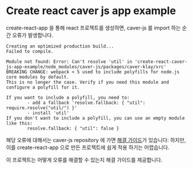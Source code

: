 # Create react caver js app example

create-react-app 을 통해 react 프로젝트를 생성하면, caver-js 를 import 하는 순간 오류가 발생합니다. 
```
Creating an optimized production build...
Failed to compile.

Module not found: Error: Can't resolve 'util' in 'create-react-caver-js-app-example/node_modules/caver-js/packages/caver-klay/src'
BREAKING CHANGE: webpack < 5 used to include polyfills for node.js core modules by default.
This is no longer the case. Verify if you need this module and configure a polyfill for it.

If you want to include a polyfill, you need to:
        - add a fallback 'resolve.fallback: { "util": require.resolve("util/") }'
        - install 'util'
If you don't want to include a polyfill, you can use an empty module like this:
        resolve.fallback: { "util": false }
```

해당 오류에 대해서는 caver-js repository 에 가면 [해결 가이드](https://github.com/klaytn/caver-js#using-webpack--5)가 있습니다:
하지만, 이를 create-react-app 으로 만든 프로젝트에 쉽게 적용 하기는 어렵습니다.

이 프로젝트는 어떻게 오류를 해결할 수 있는지 해결 가이드를 제공합니다.
